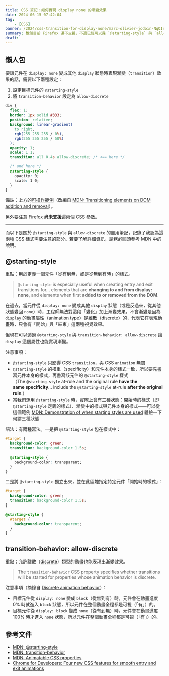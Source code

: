 ```yaml
---
title: CSS 筆記：如何實現 display none 的漸變效果
date: 2024-06-15 07:42:04
tag:
	- [CSS]
banner: /2024/css-transition-for-display-none/marc-olivier-jodoin-NqOInJ-ttqM-unsplash.jpg
summary: 雖然目前 Firefox 還不支援，不過已經可以靠 `@starting-style` 與 `allow-discrete` 這兩個屬性來讓元件在「從有到無、從無到有」時也能表現漸變（`transition`）效果了。
draft: 
---
```


## 懶人包

要讓元件在 `display: none` 變成其他 `display` 狀態時表現漸變（`transition`）效果的話，需要以下兩種設定：

1. 設定目標元件的 `@starting-style`
2. 將 `transition-behavior` 設定為 `allow-discrete`

```css
div {
  flex: 1;
  border: 1px solid #333;
  position: relative;
  background: linear-gradient(
    to right,
    rgb(255 255 255 / 0%),
    rgb(255 255 255 / 50%)
  );
  opacity: 1;
  scale: 1 1;
  transition: all 0.4s allow-discrete; /* <== here */

  /* and here */
  @starting-style { 
    opacity: 0;
    scale: 1 0;
  }
}
```

備註：上方的[可操作範例](https://codepen.io/Charlie7779/pen/WNBZqzW)（改編自 [MDN: Transitioning elements on DOM addition and removal](https://developer.mozilla.org/en-US/docs/Web/CSS/@starting-style#transitioning_elements_on_dom_addition_and_removal)）。

另外要注意 Firefox **尚未支援**這兩個 CSS 參數。

---

而以下是關於 `@starting-style` 與 `allow-discrete` 的自用筆記，記錄了我認為這兩種 CSS 樣式需要注意的部分。若要了解詳細資訊，請務必回頭參考 MDN 中的說明。

## @starting-style

重點：用於定義一個元件「從有到無，或是從無到有時」的樣式。

> `@starting-style` is especially useful when creating entry and exit transitions for... elements that are **changing to and from display: none**, and elements when first **added to or removed from the DOM**.

在過去，當元件從 `display: none` 變成其他 `display` 狀態（或是反過來，從其他狀態變回 `none`）時，工程師無法對這段「變化」加上漸變效果。不會漸變是因為 `display` 的動畫屬性（[animation type](https://developer.mozilla.org/en-US/docs/Web/CSS/CSS_animated_properties#discrete)）是離散（[discrete](https://developer.mozilla.org/en-US/docs/Web/CSS/CSS_animated_properties#discrete)）的，代表它在表現動畫時，只會有「開始」與「結束」這兩種視覺效果。

但現在可以透過 `@starting-style` 與 `transition-behavior: allow-discrete` 讓 `display` 這個屬性也能實現漸變。

注意事項：

- `@starting-style` 只影響 CSS `transition`，與 CSS `animation` 無關
- `@starting-style` 的權重（specificity）和元件本身的樣式一致，所以要先書寫元件本身的樣式，再書寫該元件的 `@starting-style` 樣式（The `@starting-style` at-rule and the original rule **have the same specificity**... include the `@starting-style` at-rule **after the original rule**.）
- 當我們運用 `@starting-style` 時，實際上會有三種狀態：開始時的樣式（即 `@starting-style` 定義的樣式）、漸變中的樣式與元件本身的樣式——可以從這個範例 [MDN: Demonstration of when starting styles are used](https://developer.mozilla.org/en-US/docs/Web/CSS/@starting-style#demonstration_of_when_starting_styles_are_used) 體驗一下何謂三種狀態

語法：有兩種寫法。一是把 `@starting-style` 包在樣式中：

```css
#target {
  background-color: green;
  transition: background-color 1.5s;

  @starting-style {
    background-color: transparent;
  }
}
```

二是將 `@starting-style` 獨立出來，並在此區塊指定特定元件「開始時的樣式」：

```css
#target {
  background-color: green;
  transition: background-color 1.5s;
}

@starting-style {
  #target {
    background-color: transparent;
  }
}
```

## transition-behavior: allow-discrete

重點：允許離散（[discrete](https://developer.mozilla.org/en-US/docs/Web/CSS/CSS_animated_properties#discrete)）類型的動畫也能表現出漸變效果。

> The `transition-behavior` CSS property specifies whether transitions will be started for properties whose animation behavior is discrete.

注意事項（摘錄自 [Discrete animation behavior](https://developer.mozilla.org/en-US/docs/Web/CSS/transition-behavior#discrete_animation_behavior)）：

- 目標元件從 `display: none` 變成 `block`（從無到有）時，元件會在動畫進度 0% 時就進入 `block` 狀態，所以元件在整個動畫全程都是可視（「有」）的。
- 目標元件從 `display: block` 變成 `none`（從有到無）時，元件會在動畫進度 100% 時才進入 `none` 狀態，所以元件在整個動畫全程都是可視（「有」）的。

## 參考文件

- [MDN: @starting-style](https://developer.mozilla.org/en-US/docs/Web/CSS/@starting-style)
- [MDN: transition-behavior](https://developer.mozilla.org/en-US/docs/Web/CSS/transition-behavior)
- [MDN: Animatable CSS properties](https://developer.mozilla.org/en-US/docs/Web/CSS/CSS_animated_properties)
- [Chrome for Developers: Four new CSS features for smooth entry and exit animations](https://developer.chrome.com/blog/entry-exit-animations)
